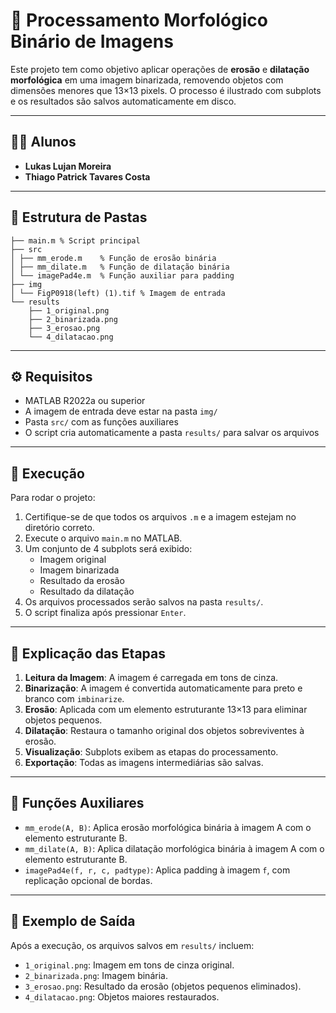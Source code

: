 # 📄 Processamento Morfológico Binário de Imagens

Este projeto tem como objetivo aplicar operações de **erosão** e **dilatação morfológica** em uma imagem binarizada, removendo objetos com dimensões menores que 13×13 pixels. O processo é ilustrado com subplots e os resultados são salvos automaticamente em disco.

---

## 👨‍🎓 Alunos

- **Lukas Lujan Moreira**  
- **Thiago Patrick Tavares Costa**

---

## 📁 Estrutura de Pastas

    ├── main.m % Script principal
    ├── src
    │ ├── mm_erode.m    % Função de erosão binária
    │ ├── mm_dilate.m   % Função de dilatação binária
    │ └── imagePad4e.m  % Função auxiliar para padding
    ├── img
    │ └── FigP0918(left) (1).tif % Imagem de entrada
    └── results
        ├── 1_original.png
        ├── 2_binarizada.png
        ├── 3_erosao.png
        └── 4_dilatacao.png

---

## ⚙️ Requisitos

- MATLAB R2022a ou superior
- A imagem de entrada deve estar na pasta `img/`
- Pasta `src/` com as funções auxiliares
- O script cria automaticamente a pasta `results/` para salvar os arquivos

---

## 🚀 Execução

Para rodar o projeto:

1. Certifique-se de que todos os arquivos `.m` e a imagem estejam no diretório correto.
2. Execute o arquivo `main.m` no MATLAB.
3. Um conjunto de 4 subplots será exibido:
   - Imagem original
   - Imagem binarizada
   - Resultado da erosão
   - Resultado da dilatação
4. Os arquivos processados serão salvos na pasta `results/`.
5. O script finaliza após pressionar `Enter`.

---

## 🧠 Explicação das Etapas

1. **Leitura da Imagem**: A imagem é carregada em tons de cinza.
2. **Binarização**: A imagem é convertida automaticamente para preto e branco com `imbinarize`.
3. **Erosão**: Aplicada com um elemento estruturante 13×13 para eliminar objetos pequenos.
4. **Dilatação**: Restaura o tamanho original dos objetos sobreviventes à erosão.
5. **Visualização**: Subplots exibem as etapas do processamento.
6. **Exportação**: Todas as imagens intermediárias são salvas.

---

## 🔧 Funções Auxiliares

- `mm_erode(A, B)`: Aplica erosão morfológica binária à imagem A com o elemento estruturante B.
- `mm_dilate(A, B)`: Aplica dilatação morfológica binária à imagem A com o elemento estruturante B.
- `imagePad4e(f, r, c, padtype)`: Aplica padding à imagem `f`, com replicação opcional de bordas.

---

## 📸 Exemplo de Saída

Após a execução, os arquivos salvos em `results/` incluem:

- `1_original.png`: Imagem em tons de cinza original.
- `2_binarizada.png`: Imagem binária.
- `3_erosao.png`: Resultado da erosão (objetos pequenos eliminados).
- `4_dilatacao.png`: Objetos maiores restaurados.